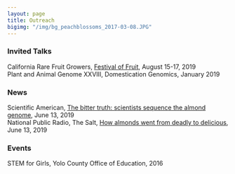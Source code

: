 ```yaml
---
layout: page
title: Outreach
bigimg: "/img/bg_peachblossoms_2017-03-08.JPG"
---
```


### Invited Talks
California Rare Fruit Growers, [Festival of Fruit](https://festivaloffruit.org/), August 15-17, 2019<br/>
Plant and Animal Genome XXVIII, Domestication Genomics, January 2019<br/>

### News
Scientific American, [The bitter truth: scientists sequence the almond genome](https://www.scientificamerican.com/article/the-bitter-truth-scientists-sequence-the-almond-genome/), June 13, 2019<br/>
National Public Radio, The Salt, [How almonds went from deadly to delicious](https://www.npr.org/sections/thesalt/2019/06/13/732160949/how-almonds-went-from-deadly-to-delicious), June 13, 2019<br/>

### Events
STEM for Girls, Yolo County Office of Education, 2016<br/>
